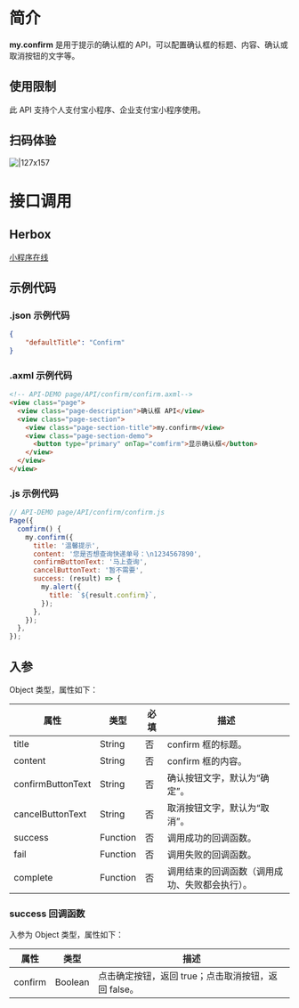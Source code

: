 
# 简介
**my.confirm** 是用于提示的确认框的 API，可以配置确认框的标题、内容、确认或取消按钮的文字等。

## 使用限制
此 API 支持个人支付宝小程序、企业支付宝小程序使用。

## 扫码体验
![|127x157](https://gw.alipayobjects.com/zos/skylark-tools/public/files/b24c2aeb8125978c77d93ab36157ac5e.jpeg#align=left&display=inline&height=157&margin=%5Bobject%20Object%5D&originHeight=157&originWidth=127&status=done&style=none&width=127)

# 接口调用

## Herbox
[小程序在线](https://herbox-embed.alipay.com/s/doc-confirm?theme=light&previewZoom=75&chInfo=openhome-doc) 

## 示例代码

### .json 示例代码
```json
{
    "defaultTitle": "Confirm"
}
```

### .axml 示例代码
```html
<!-- API-DEMO page/API/confirm/confirm.axml-->
<view class="page">
  <view class="page-description">确认框 API</view>
  <view class="page-section">
    <view class="page-section-title">my.confirm</view>
    <view class="page-section-demo">
      <button type="primary" onTap="comfirm">显示确认框</button>
    </view>
  </view>
</view>
```

### .js 示例代码
```javascript
// API-DEMO page/API/confirm/confirm.js
Page({
  comfirm() {
    my.confirm({
      title: '温馨提示',
      content: '您是否想查询快递单号：\n1234567890',
      confirmButtonText: '马上查询',
      cancelButtonText: '暂不需要',
      success: (result) => {
        my.alert({
          title: `${result.confirm}`,
        });
      },
    });
  },
});
```

## 入参
Object 类型，属性如下：

| **属性** | **类型** | **必填** | **描述** |
| --- | --- | --- | --- |
| title | String | 否 | confirm 框的标题。 |
| content | String | 否 | confirm 框的内容。 |
| confirmButtonText | String | 否 | 确认按钮文字，默认为“确定”。 |
| cancelButtonText | String | 否 | 取消按钮文字，默认为“取消”。 |
| success | Function | 否 | 调用成功的回调函数。 |
| fail | Function | 否 | 调用失败的回调函数。 |
| complete | Function | 否 | 调用结束的回调函数（调用成功、失败都会执行）。 |


### success 回调函数
入参为 Object 类型，属性如下：

| **属性** | **类型** | **描述** |
| --- | --- | --- |
| confirm | Boolean | 点击确定按钮，返回 true；点击取消按钮，返回 false。 |

